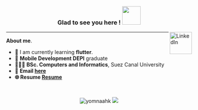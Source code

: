 


  <h3 align="center" > Glad to see you here ! <img src="https://media.giphy.com/media/mGcNjsfWAjY5AEZNw6/giphy.gif" width="50"> </h3>  
<a href="https://www.linkedin.com/in/yomna-ahmed-099ab42a2/" target="_blank">
  <img src="https://cdn2.iconfinder.com/data/icons/social-media-2199/64/social_media_isometric_14-linkedin-512.png" height="60px" width="60px" alt="LinkedIn" align="right"target="_blank"/></a>


 

***

**About me**.

- 📝 I am currently learning **flutter**.
- 📱 **Mobile Development DEPI** graduate
- 👩🏻‍🎓 **BSc. Computers and Informatics**, Suez Canal University
- 📧 **Email [here](mailto:yomnakerir@gmail.com)**
- **🌐 Resume [Resume](https://drive.google.com/file/d/1TDkAqlgCHCpDlb-nCszgrdmSkjBHbHCq/view?usp=drive_link)**

<br> 

<p align="center">
            <img src="https://streak-stats.demolab.com?user=yomnaahk&theme=tokyonight&border_radius=10&hide_border=true&date_format=j%20M%5B%20Y%5D" alt="yomnaahk" /> 
	<img src="https://github-readme-stats.vercel.app/api/top-langs/?username=yomnaahk&langs_count=8&layout=compact&theme=tokyonight&border_radius=10&hide_border=true&date_format=j%20M%5B%20Y%5D" />

</p>



<!--
  <img align="center" src="https://github-readme-stats.vercel.app/api?username=yomnaahk&show_icons=true&theme=radical" />
-->

  



